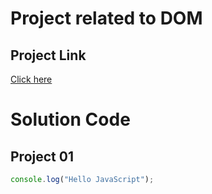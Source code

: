 # Project related to DOM

## Project Link
[Click here](https://www.github.com/)

# Solution Code
## Project 01
```javascript
console.log("Hello JavaScript");
```